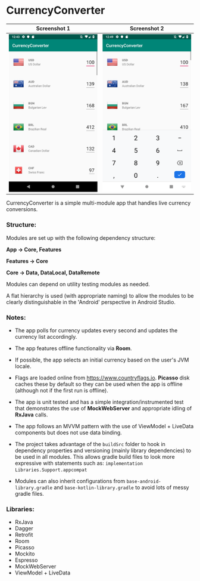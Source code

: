 # CurrencyConverter
 
| Screenshot 1 | Screenshot 2 |
| --- | --- |
|![Screenshot1](/screenshots/screen_shot1.png)|![Screenshot2](/screenshots/screen_shot2.png)

CurrencyConverter is a simple multi-module app that handles live currency conversions.

### Structure:

Modules are set up with the following dependency structure:

**App -> Core, Features**

**Features -> Core**

**Core -> Data, DataLocal, DataRemote**

Modules can depend on utility testing modules as needed.

A flat hierarchy is used (with appropriate naming) to allow the modules to be clearly distinguishable in the 'Android' perspective in Android Studio.

### Notes:

* The app polls for currency updates every second and updates the currency list accordingly.

* The app features offline functionality via **Room**.

* If possible, the app selects an initial currency based on the user's JVM locale.

* Flags are loaded online from https://www.countryflags.io. **Picasso** disk caches these by default so they can be used when the app is offline (although not if the first run is offline).

* The app is unit tested and has a simple integration/instrumented test that demonstrates the use of **MockWebServer** and appropriate idling of **RxJava** calls.

* The app follows an MVVM pattern with the use of ViewModel + LiveData components but does not use data binding.

* The project takes advantage of the `buildSrc` folder to hook in dependency properties and versioning (mainly library dependencies) to be used in all modules. This allows gradle build files to look more expressive with statements such as: `implementation Libraries.Support.appcompat`

* Modules can also inherit configurations from `base-android-library.gradle` and `base-kotlin-library.gradle` to avoid lots of messy gradle files.

### Libraries:
* RxJava
* Dagger
* Retrofit
* Room
* Picasso
* Mockito
* Espresso
* MockWebServer
* ViewModel + LiveData
